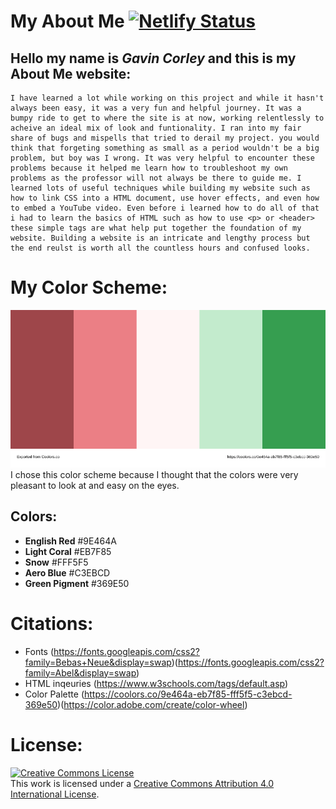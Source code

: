 # My About Me [![Netlify Status](https://api.netlify.com/api/v1/badges/1a48f821-23f8-400f-b724-0e44da842276/deploy-status)](https://app.netlify.com/sites/about-me-gavin89899/deploys)
## Hello my name is ***Gavin Corley*** and this is my About Me website:

    I have learned a lot while working on this project and while it hasn't always been easy, it was a very fun and helpful journey. It was a bumpy ride to get to where the site is at now, working relentlessly to acheive an ideal mix of look and funtionality. I ran into my fair share of bugs and mispells that tried to derail my project. you would think that forgeting something as small as a period wouldn't be a big problem, but boy was I wrong. It was very helpful to encounter these problems because it helped me learn how to troubleshoot my own problems as the professor will not always be there to guide me. I learned lots of useful techniques while building my website such as how to link CSS into a HTML document, use hover effects, and even how to embed a YouTube video. Even before i learned how to do all of that i had to learn the basics of HTML such as how to use <p> or <header> these simple tags are what help put together the foundation of my website. Building a website is an intricate and lengthy process but the end reulst is worth all the countless hours and confused looks.
# My Color Scheme:

![Picture of my color scheme](img/palette.svg)
I chose this color scheme because I thought that the colors were very pleasant to look at and easy on the eyes.

## Colors:
- **English Red** #9E464A
- **Light Coral** #EB7F85
- **Snow** #FFF5F5
- **Aero Blue** #C3EBCD
- **Green Pigment** #369E50
# Citations:
- Fonts (https://fonts.googleapis.com/css2?family=Bebas+Neue&display=swap)(https://fonts.googleapis.com/css2?family=Abel&display=swap)
- HTML inqeuries (https://www.w3schools.com/tags/default.asp)
- Color Palette (https://coolors.co/9e464a-eb7f85-fff5f5-c3ebcd-369e50)(https://color.adobe.com/create/color-wheel)
# License:
<a rel="license" href="http://creativecommons.org/licenses/by/4.0/"><img alt="Creative Commons License" style="border-width:0" src="https://i.creativecommons.org/l/by/4.0/80x15.png" /></a><br />This work is licensed under a <a rel="license" href="http://creativecommons.org/licenses/by/4.0/">Creative Commons Attribution 4.0 International License</a>.